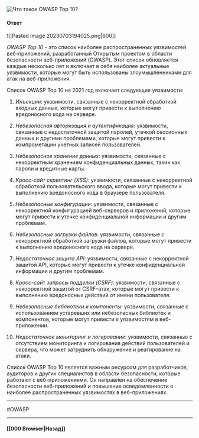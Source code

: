 ![Что такое OWASP Top 10?](https://youtu.be/DZjIcc6KdjE?t=419)

#### Ответ

![[Pasted image 20230703194025.png|600]]

*OWASP Top 10* - это список наиболее распространенных уязвимостей веб-приложений, разработанный Открытым проектом в области безопасности веб-приложений (OWASP). Этот список обновляется каждые несколько лет и включает в себя наиболее актуальные уязвимости, которые могут быть использованы злоумышленниками для атак на веб-приложения.

Список OWASP Top 10 на 2021 год включает следующие уязвимости:

1. *Инъекции*: уязвимости, связанные с некорректной обработкой входных данных, которые могут привести к выполнению вредоносного кода на сервере.
    
2. *Небезопасная авторизация и аутентификация*: уязвимости, связанные с недостаточной защитой паролей, утечкой сессионных данных и другими проблемами, которые могут привести к компрометации учетных записей пользователей.
    
3. *Небезопасное хранение данных*: уязвимости, связанные с некорректным хранением конфиденциальных данных, таких как пароли и кредитные карты.
    
4. *Кросс-сайт скриптинг (XSS)*: уязвимости, связанные с некорректной обработкой пользовательского ввода, которые могут привести к выполнению вредоносного кода в браузере пользователя.
    
5. *Небезопасные конфигурации*: уязвимости, связанные с некорректной конфигурацией веб-серверов и приложений, которые могут привести к утечке конфиденциальной информации и другим проблемам.
    
6. *Небезопасные загрузки файлов*: уязвимости, связанные с некорректной обработкой загрузки файлов, которые могут привести к выполнению вредоносного кода на сервере.
    
7. *Недостаточная защита API*: уязвимости, связанные с некорректной защитой API, которые могут привести к утечке конфиденциальной информации и другим проблемам.
    
8. *Кросс-сайт запросы подделки (CSRF)*: уязвимости, связанные с некорректной защитой от CSRF-атак, которые могут привести к выполнению вредоносных действий от имени пользователя.
    
9. *Небезопасные библиотеки и компоненты*: уязвимости, связанные с использованием устаревших или небезопасных библиотек и компонентов, которые могут привести к уязвимостям в веб-приложении.
    
10. *Недостаточное мониторинг и логирование*: уязвимости, связанные с отсутствием мониторинга и логирования действий пользователей и сервера, что может затруднить обнаружение и реагирование на атаки.
    

Список OWASP Top 10 является важным ресурсом для разработчиков, аудиторов и других специалистов в области безопасности, которые работают с веб-приложениями. Он направлен на обеспечение безопасности веб-приложений и повышение осведомленности о наиболее распространенных уязвимостях в веб-приложениях.


___
#OWASP

___

#### [[000 Browser|Назад]]